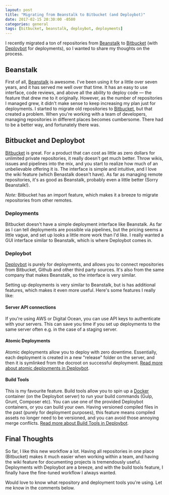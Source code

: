 ```yaml
---
layout: post
title: "Migrating from Beanstalk to Bitbucket (and Deploybot)"
date: 2017-02-15 20:30:00 -0500
categories: general
tags: [bitbucket, beanstalk, deploybot, deployments] 
---
```


I recently migrated a ton of repositories from [Beanstalk](http://beanstalkapp.com) to [Bitbucket](https://bitbucket.org) (with [Deploybot](https://deploybot.com) for deployments), so I wanted to share my thoughts on the process.

## Beanstalk
First of all, [Beanstalk](http://beanstalkapp.com) is awesome. I've been using it for a little over seven years, and it has served me well over that time. It has an easy to use interface, code reviews, and above all the ability to deploy code — the feature that drew me to it originally. However, as the number of repositories I managed grew, it didn't make sense to keep increasing my plan just for deployments. I started to migrate old repositories to [Bitbucket](https://bitbucket.org), but that created a problem. When you're working with a team of developers, managing repositories in different places becomes cumbersome. There had to be a better way, and fortunately there was.

## Bitbucket and Deploybot
[Bitbucket](https://bitbucket.org) is great. For a product that can cost as little as zero dollars for unlimited private repositories, it really doesn't get much better. Throw wikis, issues and pipelines into the mix, and you start to realize how much of an unbelievable offering it is. The interface is simple and intuitive, and I love the wiki feature (which Benastalk doesn't have). As far as managing remote repositories, it's as good as Beanstalk, probably even a little better (Sorry Beanstalk!).

_Note:_ Bitbucket has an import feature, which makes it a breeze to migrate repositories from other remotes.

### Deployments
Bitbucket doesn't have a simple deployment interface like Beanstalk. As far as I can tell deployments are possible via pipelines, but the pricing seems a little vague, and set up looks a little more work than I'd like. I really wanted a GUI interface similar to Beanstalk, which is where Deploybot comes in.

### Deploybot
[Deploybot](https://deploybot.com) is purely for deployments, and allows you to connect repositories from Bitbucket, Github and other third party sources. It's also from the same company that makes Beanstalk, so the interface is very similar.

Setting up deployments is very similar to Beanstalk, but is has additional features, which makes it even more useful. Here's some features I really like:

#### Server API connections
If you're using AWS or Digital Ocean, you can use API keys to authenticate with your servers. This can save you time if you set up deployments to the same server often e.g. in the case of a staging server.

#### Atomic Deployments
Atomic deployments allow you to deploy with zero downtime. Essentially, each deployment is created in a new "release" folder on the server, and then it is symlinked from the docroot on successful deployment. [Read more about atomic deployments in Deploybot](https://deploybot.com/blog/deploy-complex-apps-with-atomic-sftp-deployments).

#### Build Tools
This is my favourite feature. Build tools allow you to spin up a [Docker](https://www.docker.com) container (on the Deploybot server) to run your build commands (Gulp, Grunt, Composer etc). You can use one of the provided Deploybot containers, or you can build your own. Having versioned compiled files in the past (purely for deployment purposes), this feature means compiled assets no longer need to be versioned, and you can avoid those annoying merge conflicts. [Read more about Build Tools in Deploybot](http://support.deploybot.com/article/791-setting-up-and-using-build-tools).

## Final Thoughts
So far, I like this new workflow a lot. Having all repositories in one place (Bitbucket) makes it much easier when working within a team, and having the wiki feature for documenting projects is tremendously useful. Deployments with Deploybot are a breeze, and with the build tools feature, I finally have the fine-tuned workflow I always wanted.

Would love to know what repository and deployment tools you're using. Let me know in the comments below.
